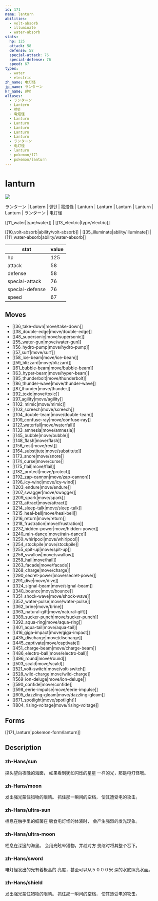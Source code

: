 ```yaml
---
id: 171
name: lanturn
abilities:
  - volt-absorb
  - illuminate
  - water-absorb
stats:
  hp: 125
  attack: 58
  defense: 58
  special-attack: 76
  special-defense: 76
  speed: 67
types:
  - water
  - electric
zh_name: 电灯怪
jp_name: ランターン
kr_name: 랜턴
aliases:
  - ランターン
  - Lantern
  - 랜턴
  - 電燈怪
  - Lanturn
  - Lanturn
  - Lanturn
  - Lanturn
  - Lanturn
  - ランターン
  - 电灯怪
  - lanturn
  - pokemon/171
  - pokemon/lanturn
---
```

# lanturn

![](https://raw.githubusercontent.com/PokeAPI/sprites/master/sprites/pokemon/171.png)

ランターン | Lantern | 랜턴 | 電燈怪 | Lanturn | Lanturn | Lanturn | Lanturn | Lanturn | ランターン | 电灯怪

[[11_water|type/water]] | [[13_electric|type/electric]]

[[10_volt-absorb|ability/volt-absorb]] | [[35_illuminate|ability/illuminate]] | [[11_water-absorb|ability/water-absorb]]

|stat|value|
|---|---|
|hp|125|
|attack|58|
|defense|58|
|special-attack|76|
|special-defense|76|
|speed|67|


## Moves

- [[36_take-down|move/take-down]]
- [[38_double-edge|move/double-edge]]
- [[48_supersonic|move/supersonic]]
- [[55_water-gun|move/water-gun]]
- [[56_hydro-pump|move/hydro-pump]]
- [[57_surf|move/surf]]
- [[58_ice-beam|move/ice-beam]]
- [[59_blizzard|move/blizzard]]
- [[61_bubble-beam|move/bubble-beam]]
- [[63_hyper-beam|move/hyper-beam]]
- [[85_thunderbolt|move/thunderbolt]]
- [[86_thunder-wave|move/thunder-wave]]
- [[87_thunder|move/thunder]]
- [[92_toxic|move/toxic]]
- [[97_agility|move/agility]]
- [[102_mimic|move/mimic]]
- [[103_screech|move/screech]]
- [[104_double-team|move/double-team]]
- [[109_confuse-ray|move/confuse-ray]]
- [[127_waterfall|move/waterfall]]
- [[133_amnesia|move/amnesia]]
- [[145_bubble|move/bubble]]
- [[148_flash|move/flash]]
- [[156_rest|move/rest]]
- [[164_substitute|move/substitute]]
- [[173_snore|move/snore]]
- [[174_curse|move/curse]]
- [[175_flail|move/flail]]
- [[182_protect|move/protect]]
- [[192_zap-cannon|move/zap-cannon]]
- [[196_icy-wind|move/icy-wind]]
- [[203_endure|move/endure]]
- [[207_swagger|move/swagger]]
- [[209_spark|move/spark]]
- [[213_attract|move/attract]]
- [[214_sleep-talk|move/sleep-talk]]
- [[215_heal-bell|move/heal-bell]]
- [[216_return|move/return]]
- [[218_frustration|move/frustration]]
- [[237_hidden-power|move/hidden-power]]
- [[240_rain-dance|move/rain-dance]]
- [[250_whirlpool|move/whirlpool]]
- [[254_stockpile|move/stockpile]]
- [[255_spit-up|move/spit-up]]
- [[256_swallow|move/swallow]]
- [[258_hail|move/hail]]
- [[263_facade|move/facade]]
- [[268_charge|move/charge]]
- [[290_secret-power|move/secret-power]]
- [[291_dive|move/dive]]
- [[324_signal-beam|move/signal-beam]]
- [[340_bounce|move/bounce]]
- [[351_shock-wave|move/shock-wave]]
- [[352_water-pulse|move/water-pulse]]
- [[362_brine|move/brine]]
- [[363_natural-gift|move/natural-gift]]
- [[389_sucker-punch|move/sucker-punch]]
- [[392_aqua-ring|move/aqua-ring]]
- [[401_aqua-tail|move/aqua-tail]]
- [[416_giga-impact|move/giga-impact]]
- [[435_discharge|move/discharge]]
- [[445_captivate|move/captivate]]
- [[451_charge-beam|move/charge-beam]]
- [[486_electro-ball|move/electro-ball]]
- [[496_round|move/round]]
- [[503_scald|move/scald]]
- [[521_volt-switch|move/volt-switch]]
- [[528_wild-charge|move/wild-charge]]
- [[569_ion-deluge|move/ion-deluge]]
- [[590_confide|move/confide]]
- [[598_eerie-impulse|move/eerie-impulse]]
- [[605_dazzling-gleam|move/dazzling-gleam]]
- [[671_spotlight|move/spotlight]]
- [[804_rising-voltage|move/rising-voltage]]

## Forms



[[171_lanturn|pokemon-form/lanturn]]

## Description

### zh-Hans/sun

探头望向夜晚的海面，
如果看到犹如闪烁的星星
一样的光，那是电灯怪哦。

### zh-Hans/moon

发出强光蒙住猎物的眼睛。
抓住那一瞬间的空档，
使其遭受电的攻击。

### zh-Hans/ultra-sun

栖息在触手里的细菌在
吸食电灯怪的体液时，
会产生强烈的发光现象。

### zh-Hans/ultra-moon

栖息在深邃的海里。
会用光眩晕猎物，并趁对方
畏缩时将其整个吞下。

### zh-Hans/sword

电灯怪发出的光有着极高的
亮度，甚至可以从５０００米
深的水底照亮水面。

### zh-Hans/shield

发出强光蒙住猎物的眼睛。
抓住那一瞬间的空档，
使其遭受电的攻击。


